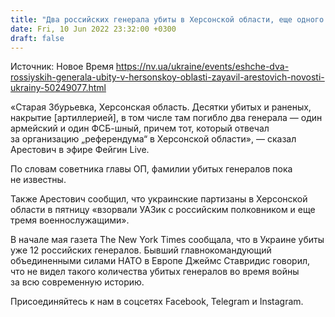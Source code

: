 ```yaml
---
title: "Два российских генерала убиты в Херсонской области, еще одного полковника подорвали партизаны — Арестович"
date: Fri, 10 Jun 2022 23:32:00 +0300
draft: false
---
```

Источник: Новое Время https://nv.ua/ukraine/events/eshche-dva-rossiyskih-generala-ubity-v-hersonskoy-oblasti-zayavil-arestovich-novosti-ukrainy-50249077.html


«Старая Збурьевка, Херсонская область. Десятки убитых и раненых, накрытие [артиллерией], в том числе там погибло два генерала — один армейский и один ФСБ-шный, причем тот, который отвечал за организацию „референдума“ в Херсонской области», — сказал Арестович в эфире Фейгин Live.

По словам советника главы ОП, фамилии убитых генералов пока не известны.

Также Арестович сообщил, что украинские партизаны в Херсонской области в пятницу «взорвали УАЗик с российским полковником и еще тремя военнослужащими».

В начале мая газета The New York Times сообщала, что в Украине убиты уже 12 российских генералов. Бывший главнокомандующий объединенными силами НАТО в Европе Джеймс Ставридис говорил, что не видел такого количества убитых генералов во время войны за всю современную историю.

Присоединяйтесь к нам в соцсетях Facebook, Telegram и Instagram.
